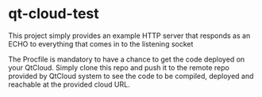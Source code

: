 # qt-cloud-test
This project simply provides an example HTTP server that responds as an ECHO to everything that comes in to the listening socket

The Procfile is mandatory to have a chance to get the code deployed on your QtCloud. 
Simply clone this repo and push it to the remote repo provided by QtCloud system to see the code to be compiled, deployed and reachable at the provided cloud URL.
